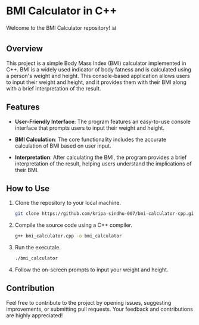 # BMI Calculator in C++

Welcome to the BMI Calculator repository! 📊

## Overview

This project is a simple Body Mass Index (BMI) calculator implemented in C++. BMI is a widely used indicator of body fatness and is calculated using a person's weight and height. This console-based application allows users to input their weight and height, and it provides them with their BMI along with a brief interpretation of the result.

## Features

- **User-Friendly Interface**: The program features an easy-to-use console interface that prompts users to input their weight and height.

- **BMI Calculation**: The core functionality includes the accurate calculation of BMI based on user input.

- **Interpretation**: After calculating the BMI, the program provides a brief interpretation of the result, helping users understand the implications of their BMI.

## How to Use

1. Clone the repository to your local machine.
   ```bash
   git clone https://github.com/kripa-sindhu-007/bmi-calculator-cpp.git
2. Compile the source code using a C++ compiler.
   ```bash
   g++ bmi_calculator.cpp -o bmi_calculator
3. Run the executale.
   ```bash
   ./bmi_calculator
4. Follow the on-screen prompts to input your weight and height.

## Contribution
Feel free to contribute to the project by opening issues, suggesting improvements, or submitting pull requests. Your feedback and contributions are highly appreciated!




